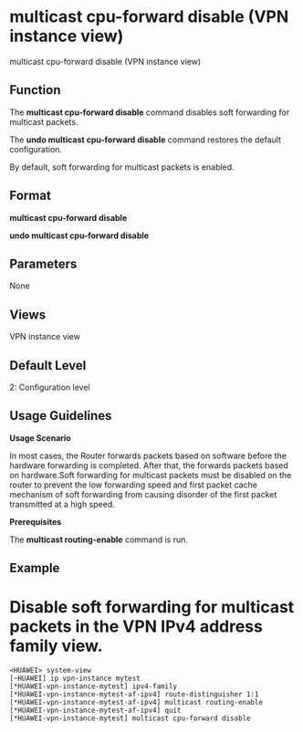 multicast cpu-forward disable (VPN instance view)
=================================================

multicast cpu-forward disable (VPN instance view)

Function
--------



The **multicast cpu-forward disable** command disables soft forwarding for multicast packets.

The **undo multicast cpu-forward disable** command restores the default configuration.



By default, soft forwarding for multicast packets is enabled.


Format
------

**multicast cpu-forward disable**

**undo multicast cpu-forward disable**


Parameters
----------

None

Views
-----

VPN instance view


Default Level
-------------

2: Configuration level


Usage Guidelines
----------------

**Usage Scenario**

In most cases, the Router forwards packets based on software before the hardware forwarding is completed. After that, the forwards packets based on hardware.Soft forwarding for multicast packets must be disabled on the router to prevent the low forwarding speed and first packet cache mechanism of soft forwarding from causing disorder of the first packet transmitted at a high speed.

**Prerequisites**

The **multicast routing-enable** command is run.


Example
-------

# Disable soft forwarding for multicast packets in the VPN IPv4 address family view.
```
<HUAWEI> system-view
[~HUAWEI] ip vpn-instance mytest
[*HUAWEI-vpn-instance-mytest] ipv4-family
[*HUAWEI-vpn-instance-mytest-af-ipv4] route-distinguisher 1:1
[*HUAWEI-vpn-instance-mytest-af-ipv4] multicast routing-enable
[*HUAWEI-vpn-instance-mytest-af-ipv4] quit
[*HUAWEI-vpn-instance-mytest] multicast cpu-forward disable

```